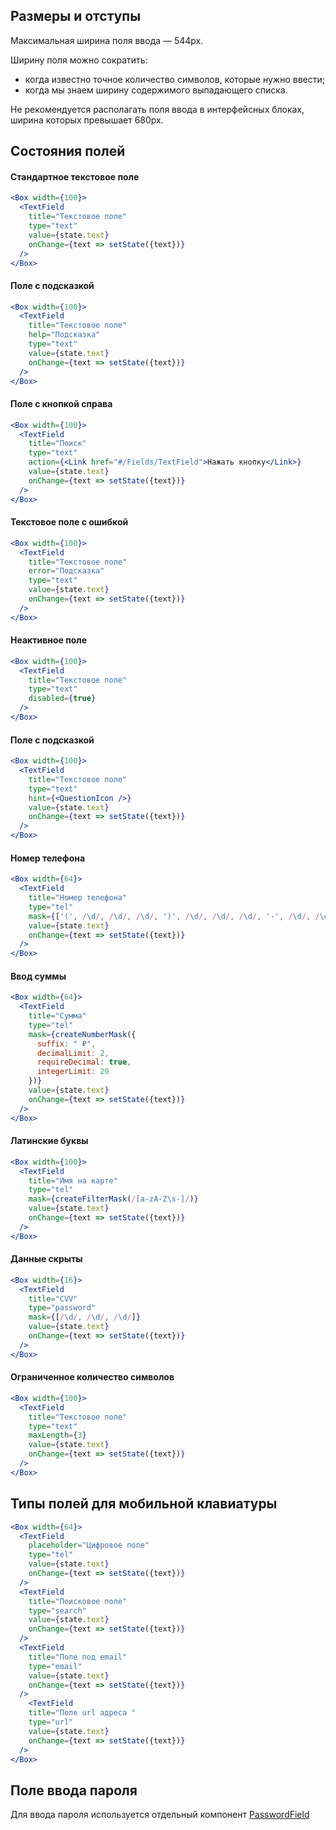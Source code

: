 ## Размеры и отступы

Максимальная ширина поля ввода — 544px.

Ширину поля можно сократить:
- когда известно точное количество символов, которые нужно ввести;
- когда мы знаем ширину содержимого выпадающего списка.

Не рекомендуется располагать поля ввода в интерфейсных блоках, ширина которых превышает 680px.

## Состояния полей

#### Стандартное текстовое поле

```jsx
<Box width={100}>
  <TextField
    title="Текстовое поле"
    type="text"
    value={state.text}
    onChange={text => setState({text})}
  />
</Box>
```

#### Поле с подсказкой

```jsx
<Box width={100}>
  <TextField
    title="Текстовое поле"
    help="Подсказка"
    type="text"
    value={state.text}
    onChange={text => setState({text})}
  />
</Box>
```

#### Поле с кнопкой справа

```jsx
<Box width={100}>
  <TextField
    title="Поиск"
    type="text"
    action={<Link href="#/Fields/TextField">Нажать кнопку</Link>}
    value={state.text}
    onChange={text => setState({text})}
  />
</Box>
```

#### Текстовое поле с ошибкой

```jsx
<Box width={100}>
  <TextField
    title="Текстовое поле"
    error="Подсказка"
    type="text"
    value={state.text}
    onChange={text => setState({text})}
  />
</Box>
```

#### Неактивное поле

```jsx
<Box width={100}>
  <TextField
    title="Текстовое поле"
    type="text"
    disabled={true}
  />
</Box>
```

#### Поле с подсказкой

```jsx
<Box width={100}>
  <TextField
    title="Текстовое поле"
    type="text"
    hint={<QuestionIcon />}
    value={state.text}
    onChange={text => setState({text})}
  />
</Box>
```

#### Номер телефона

```jsx
<Box width={64}>
  <TextField
    title="Номер телефона"
    type="tel"
    mask={['(', /\d/, /\d/, /\d/, ')', /\d/, /\d/, /\d/, '-', /\d/, /\d/, '-', /\d/, /\d/]}
    value={state.text}
    onChange={text => setState({text})}
  />
</Box>
```

#### Ввод суммы

```jsx
<Box width={64}>
  <TextField
    title="Сумма"
    type="tel"
    mask={createNumberMask({
      suffix: " ₽",
      decimalLimit: 2,
      requireDecimal: true,
      integerLimit: 20
    })}
    value={state.text}
    onChange={text => setState({text})}
  />
</Box>
```

#### Латинские буквы

```jsx
<Box width={100}>
  <TextField
    title="Имя на карте"
    type="tel"
    mask={createFilterMask(/[a-zA-Z\s-]/)}
    value={state.text}
    onChange={text => setState({text})}
  />
</Box>
```

#### Данные скрыты

```jsx
<Box width={16}>
  <TextField
    title="CVV"
    type="password"
    mask={[/\d/, /\d/, /\d/]}
    value={state.text}
    onChange={text => setState({text})}
  />
</Box>
```

#### Ограниченное количество символов

```jsx
<Box width={100}>
  <TextField
    title="Текстовое поле"
    type="text"
    maxLength={3}
    value={state.text}
    onChange={text => setState({text})}
  />
</Box>
```

## Типы полей для мобильной клавиатуры

```jsx
<Box width={64}>
  <TextField
    placeholder="Цифровое поле"
    type="tel"
    value={state.text}
    onChange={text => setState({text})}
  />
  <TextField
    title="Поисковое поле"
    type="search"
    value={state.text}
    onChange={text => setState({text})}
  />
  <TextField
    title="Поле под email"
    type="email"
    value={state.text}
    onChange={text => setState({text})}
  />
    <TextField
    title="Поле url адреса "
    type="url"
    value={state.text}
    onChange={text => setState({text})}
  />
</Box>
```
## Поле ввода пароля

Для ввода пароля используется отдельный компонент [PasswordField](#/Компоненты/PasswordField)
